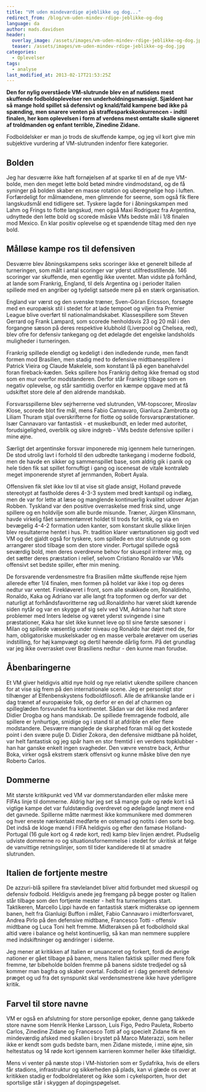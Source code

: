 ```yaml
---
title: "VM uden mindeværdige øjeblikke og dog..."
redirect_from: /blog/vm-uden-mindev-rdige-jeblikke-og-dog
language: da
author: mads.davidsen
header:
  overlay_image: /assets/images/vm-uden-mindev-rdige-jeblikke-og-dog.jpg
  teaser: /assets/images/vm-uden-mindev-rdige-jeblikke-og-dog.jpg
categories:
  - Oplevelser
tags:
  - analyse
last_modified_at: 2013-02-17T21:53:25Z
---
```


**Den for nylig overståede VM-slutrunde blev en af nutidens mest skuffende fodboldoplevelser ren underholdningsmæssigt. Sjældent har så mange hold spillet så defensivt og knald/fald kampene bød ikke på spænding, men snarere venten på straffesparkskonkurrencen - indtil finalen, her kom oplevelsen i form af verdens mest omtalte skalle signeret af troldmanden og enfant terrible, Zinedine Zidane.**

Fodboldelsker er man jo trods de skuffende kampe, og jeg vil kort give min subjektive vurdering af VM-slutrunden indenfor flere kategorier.

Bolden
------

Jeg har desværre ikke haft fornøjelsen af at sparke til en af de nye VM-bolde, men den meget lette bold betød mindre vindmodstand, og de få syninger på bolden skaber en masse rotation og uberegnelige hop i luften. Forfærdeligt for målmændene, men glimrende for seerne, som også fik flere langskudsmål end tidligere set. Tyskere lagde for i åbningskampen med Lahm og Frings to flotte langskud, men også Maxi Rodriguez fra Argentina, udnyttede den lette bold og scorede måske VMs bedste mål i 1/8 finalen mod Mexico. En klar positiv oplevelse og et spændende tiltag med den nye bold.

Målløse kampe ros til defensiven
--------------------------------

Desværre blev åbningskampens seks scoringer ikke et generelt billede af turneringen, som målt i antal scoringer var yderst utilfredsstillende. 146 scoringer var skuffende, men egentlig ikke uventet. Man vidste på forhånd, at lande som Frankrig, England, til dels Argentina og i perioder Italien spillede med en angriber og tydeligt satsede mere på en stærk organisation.

England var værst og den svenske træner, Sven-Göran Ericsson, forsøgte med en europæisk stil i stedet for at lade tempoet og viljen fra Premier League blive overført til nationalmandskabet. Klassespillere som Steven Gerrard og Frank Lampard, som scorede henholdsvis 23 og 20 mål i den forgangne sæson på deres respektive klubhold (Liverpool og Chelsea, red), blev ofre for defensiv tankegang og det ødelagde det engelske landsholds muligheder i turneringen.

Frankrig spillede elendigt og kedeligt i den indledende runde, men fandt formen mod Brasilien, men stadig med to defensive midtbanespillere i Patrick Vieira og Claude Makelele, som konstant lå på egen banehalvdel foran fireback-kæden. Seks spillere hos Frankrig deltog ikke fremad og stod som en mur overfor modstanderen. Derfor står Frankrig tilbage som en negativ oplevelse, og står samtidig overfor en kæmpe opgave med at få udskiftet store dele af den aldrende mandskab.

Forsvarsspillerne blev sejrherrerne ved slutrunden, VM-topscorer, Miroslav Klose, scorede blot fire mål, mens Fabio Cannavaro, Gianluca Zambrotta og Liliam Thuram stjal overskrifterne for flotte og solide forsvarspræstationer. Især Cannavaro var fantastisk - et muskelbundt, en leder med autoritet, forudsigelighed, overblik og sikre indgreb - VMs bedste defensive spiller i mine øjne.

Særligt det argentinske forsvar imponerede mig igennem hele turneringen. De stod utrolig lavt i forhold til den udbredte tankegang i moderne fodbold, men de havde en sikker og sammenspillet base, som aldrig gik i panik og hele tiden fik sat spillet fornuftigt i gang og iscenesat de vitale kontraløb meget imponerende styret af jernmanden, Robert Ayala.

Offensiven fik slet ikke lov til at vise sit glade ansigt, Holland prøvede stereotypt at fastholde deres 4-3-3 system med bredt kantspil og indlæg, men de var for lette at læse og manglende kontinuerlig kvalitet udover Arjan Robben. Tyskland var den positive overraskelse med frisk sind, unge spillere og en holdvilje som alle burde misunde. Træner, Jürgen Klinsmann, havde virkelig fået sammentømret holdet til trods for kritik, og via en bevægelig 4-4-2 formation uden kanter, som konstant skulle slikke linjen blev resultaterne hentet i hus. Pr. tradition klarer værtsnationen sig godt ved VM og det gjaldt også for tyskere, som spillede en stor slutrunde og som arrangører stod tilbage som den store vinder. Portugal spillede også seværdig bold, men deres overdrevne behov for skuespil irriterer mig, og det sætter deres præstation i relief, selvom Cristiano Ronaldo var VMs offensivt set bedste spiller, efter min mening.

De forsvarende verdensmestre fra Brasilien måtte skuffende rejse hjem allerede efter 1/4 finalen, men formen på holdet var ikke i top og deres nedtur var ventet. Firekløveret i front, som alle snakkede om, Ronaldinho, Ronaldo, Kaka og Adriano var alle langt fra topformen og derfor var det naturligt at forhåndsfavoritterne røg ud.Ronaldinho har været skidt kørende siden nytår og var en skygge af sig selv ved VM, Adriano har haft store problemer med Inters ledelse og været yderst svingende i sine præstationer, Kaka har slet ikke kunnet leve op til sine første sæsoner i Milan og spillede væsentlig under niveau og Ronaldo har døjet med de, for ham, obligatoriske muskelskader og en masse verbale øretæver om useriøs indstilling, for høj kampvægt og dertil hørende dårlig form. På det grundlag var jeg ikke overrasket over Brasiliens nedtur - den kunne man forudse.

Åbenbaringerne
--------------

Et VM giver heldigvis altid nye hold og nye relativt ukendte spillere chancen for at vise sig frem på den internationale scene. Jeg er personligt stor tilhænger af Elfenbenskystens fodboldfilosofi. Alle de afrikanske lande er i dag trænet af europæiske folk, og derfor er en del af charmen og spilleglæden forsvundet fra kontinentet. Sådan var det ikke med anfører Didier Drogba og hans mandskab. De spillede fremragende fodbold, alle spillere er lynhurtige, smidige og i stand til at afdrible en eller flere modstandere. Desværre manglede de skarphed foran mål og det kostede point i den svære pulje D. Didier Zokora, den defensive midtbane på holdet, var helt fantastisk og jeg spår ham en stor fremtid i en verdens topklubber - han har ganske enkelt ingen svagheder. Den vævre venstre back, Arthur Boka, virker også ekstrem stærk offensivt og kunne måske blive den nye Roberto Carlos.

Dommerne
--------

Mit største kritikpunkt ved VM var dommerstandarden eller måske mere FIFAs linje til dommerne. Aldrig har jeg set så mange gule og røde kort i så vigtige kampe det var fuldstændig overdrevet og ødelagde langt mere end det gavnede. Spillerne måtte nærmest ikke kommunikere med dommeren og hver eneste nærkontakt medførte en ostemad og notits i den sorte bog. Det indså de kloge mænd i FIFA heldigvis og efter den famøse Holland-Portugal (16 gule kort og 4 røde kort, red) kamp blev linjen ændret. Pludselig udviste dommerne ro og situationsfornemmelse i stedet for ukritisk at følge de vanvittige retningslinjer, som til tider kandiderede til at smadre slutrunden.

Italien de fortjente mestre
---------------------------

De azzuri-blå spillere fra støvlelandet bliver altid forbundet med skuespil og defensiv fodbold. Heldigvis anede jeg fremgang på begge poster og Italien står tilbage som den fortjente mester - helt fra turneringens start. Taktikeren, Marcello Lippi havde en fantastisk stærk midterakse op igennem banen, helt fra Gianluigi Buffon i målet, Fabio Cannavaro i midterforsvaret, Andrea Pirlo på den defensive midtbane, Francesco Totti - offensiv midtbane og Luca Toni helt fremme. Midteraksen på et fodboldhold skal altid være i balance og helst kontinuerlig, så kan man nemmere supplere med indskiftninger og ændringer i siderne.

Jeg mener at kritikken af Italien er unuanceret og forkert, fordi de øvrige nationer er gået tilbage på banen, mens Italien faktisk spiller med flere folk fremme, tør bibeholde bolden fremme på banens sidste tredjedel og så kommer man bagfra og skaber overtal. Fodbold er i dag generelt defensiv præget og ud fra det synspunkt skal verdensmestrene ikke have yderligere kritik.

Farvel til store navne
----------------------

VM er også en afslutning for store personlige epoker, denne gang takkede store navne som Henrik Henke Larsson, Luis Figo, Pedro Pauleta, Roberto Carlos, Zinedine Zidane og Francesco Totti af og specielt Zidane fik en mindeværdig afsked med skallen i brystet på Marco Materazzi, som heller ikke er kendt som guds bedste barn, men Zidane mistede, i mine øjne, sin heltestatus og 14 røde kort igennem karrieren kommer heller ikke tilfældigt.

Mens vi venter på næste stop i VM-historien som er Sydafrika, hvis de ellers får stadions, infrastruktur og sikkerheden på plads, kan vi glæde os over at kritikken stadig er fodboldrelateret og ikke som i cykelsporten, hvor det sportslige står i skyggen af dopingspøgelset.
